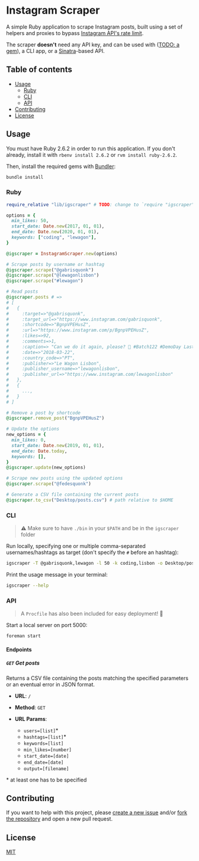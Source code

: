 # Instagram Scraper

A simple Ruby application to scrape Instagram posts, built using a set of helpers and proxies to bypass [Instagram API's rate limit](https://developers.facebook.com/docs/instagram-api/overview/#rate-limiting).

The scraper **doesn't** need any API key, and can be used with ([TODO: a gem](https://github.com/gabrielecanepa/igscraper/issues/2)), a CLI app, or a [Sinatra](http://sinatrarb.com)-based API.

## Table of contents

- [Usage](#usage)
  - [Ruby](#ruby)
  - [CLI](#cli)
  - [API](#api)
- [Contributing](#contributing)
- [License](#license)

## Usage

You must have Ruby 2.6.2 in order to run this application. If you don't already, install it with `rbenv install 2.6.2` or `rvm install ruby-2.6.2`.

Then, install the required gems with [Bundler](https://bundler.io):

```sh
bundle install
```

### Ruby

<!-- Install the gem with `gem install igscraper`. -->

```ruby
require_relative "lib/igscraper" # TODO: change to `require "igscraper"` after closing issue #2

options = {
  min_likes: 50,
  start_date: Date.new(2017, 01, 01),
  end_date: Date.new(2020, 01, 01),
  keywords: ["coding", "lewagon"],
}

@igscraper = InstagramScraper.new(options)

# Scrape posts by username or hashtag
@igscraper.scrape("@gabrisquonk")
@igscraper.scrape("@lewagonlisbon")
@igscraper.scrape("#lewagon")

# Read posts
@igscraper.posts # =>
# [
#   {
#     :target=>"@gabrisquonk",
#     :target_url=>"https://www.instagram.com/gabrisquonk",
#     :shortcode=>"BgnpVPEHusZ",
#     :url=>"https://www.instagram.com/p/BgnpVPEHusZ",
#     :likes=>92,
#     :comments=>1,
#     :caption=> "Can we do it again, please? 🙏 #Batch122 #DemoDay Last Friday @lewagon 🎤 🙌 #coding #learning #erasmusforadults",
#     :date=>"2018-03-22",
#     :country_code=>"PT",
#     :publisher=>"Le Wagon Lisbon",
#     :publisher_username=>"lewagonlisbon",
#     :publisher_url=>"https://www.instagram.com/lewagonlisbon"
#   },
#   {
#     ...,
#   }
# ]

# Remove a post by shortcode
@igscraper.remove_post("BgnpVPEHusZ")

# Update the options
new_options = {
  min_likes: 0,
  start_date: Date.new(2019, 01, 01),
  end_date: Date.today,
  keywords: [],
}
@igscraper.update(new_options)

# Scrape new posts using the updated options
@igscraper.scrape("@fedesquonk")

# Generate a CSV file containing the current posts
@igscraper.to_csv("Desktop/posts.csv") # path relative to $HOME
```

### CLI

> ⚠️ Make sure to have `./bin` in your `$PATH` and be in the `igscraper` folder

Run locally, specifying one or multiple comma-separated usernames/hashtags as target (don't specify the `#` before an hashtag):

```sh
igscraper -T @gabrisquonk,lewagon -l 50 -k coding,lisbon -o Desktop/posts.csv
```

Print the usage message in your terminal:

```sh
igscraper --help
```

### API

> A `Procfile` has also been included for easy deployment! 🚀

Start a local server on port 5000:

```sh
foreman start
```

#### Endpoints

##### `GET` Get posts

Returns a CSV file containing the posts matching the specified parameters or an eventual error in JSON format.

- **URL**: `/`

- **Method**: `GET`

- **URL Params**:

  - `users=[list]`\*
  - `hashtags=[list]`\*
  - `keywords=[list]`
  - `min_likes=[number]`
  - `start_date=[date]`
  - `end_date=[date]`
  - `output=[filename]`

\* at least one has to be specified

## Contributing

If you want to help with this project, please [create a new issue](https://github.com/gabrielecanepa/igscraper/issues/new/choose) and/or [fork the repository](https://github.com/gabrielecanepa/igscraper/fork) and open a new pull request.

## License

[MIT](https://github.com/gabrielecanepa/igscraper/blob/master/LICENSE)
